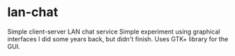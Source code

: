 lan-chat
========

Simple client-server LAN chat service
Simple experiment using graphical interfaces I did some years back, but didn't finish.
Uses GTK+ library for the GUI.
